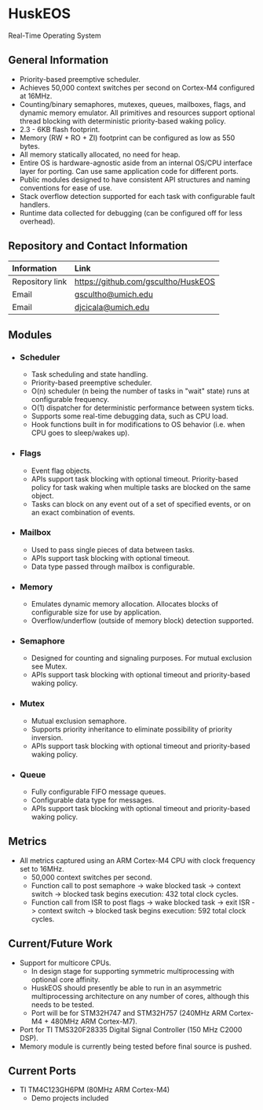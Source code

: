 # HuskEOS
Real-Time Operating System

## General Information
 * Priority-based preemptive scheduler. 
 * Achieves 50,000 context switches per second on Cortex-M4 configured at 16MHz. 
 * Counting/binary semaphores, mutexes, queues, mailboxes, flags, and dynamic memory emulator. All primitives and resources support   optional thread blocking with deterministic priority-based waking policy. 
 * 2.3 - 6KB flash footprint. 
 * Memory (RW + RO + ZI) footprint can be configured as low as 550 bytes. 
 * All memory statically allocated, no need for heap. 
 * Entire OS is hardware-agnostic aside from an internal OS/CPU interface layer for porting. Can use same application code for different ports.  
 * Public modules designed to have consistent API structures and naming conventions for ease of use. 
 * Stack overflow detection supported for each task with configurable fault handlers. 
 * Runtime data collected for debugging (can be configured off for less overhead).
 
## Repository and Contact Information

  | Information      | Link                                   |
  | :--------------- | :---------------                       |
  | Repository link  | https://github.com/gscultho/HuskEOS    |
  | Email            | gscultho@umich.edu                     |
  | Email            | djcicala@umich.edu                     |

## Modules
 * ### Scheduler
   * Task scheduling and state handling. 
   * Priority-based preemptive scheduler.
   * O(n) scheduler (n being the number of tasks in "wait" state) runs at configurable frequency. 
   * O(1) dispatcher for deterministic performance between system ticks. 
   * Supports some real-time debugging data, such as CPU load. 
   * Hook functions built in for modifications to OS behavior (i.e. when CPU goes to sleep/wakes up). 
  
 * ### Flags
   * Event flag objects. 
   * APIs support task blocking with optional timeout. Priority-based policy for task waking when multiple tasks are blocked on the same 
     object.  
   * Tasks can block on any event out of a set of specified events, or on an exact combination of events.  
  
 * ### Mailbox
   * Used to pass single pieces of data between tasks.  
   * APIs support task blocking with optional timeout. 
   * Data type passed through mailbox is configurable.
  
 * ### Memory
   * Emulates dynamic memory allocation. Allocates blocks of configurable size for use by application.   
   * Overflow/underflow (outside of memory block) detection supported.   
  
 * ### Semaphore
   * Designed for counting and signaling purposes. For mutual exclusion see Mutex.    
   * APIs support task blocking with optional timeout and priority-based waking policy. 
   
 * ### Mutex
   * Mutual exclusion semaphore.    
   * Supports priority inheritance to eliminate possibility of priority inversion.
   * APIs support task blocking with optional timeout and priority-based waking policy. 
  
 * ### Queue
   * Fully configurable FIFO message queues.    
   * Configurable data type for messages.
   * APIs support task blocking with optional timeout and priority-based waking policy. 

## Metrics
 * All metrics captured using an ARM Cortex-M4 CPU with clock frequency set to 16MHz.
   * 50,000 context switches per second.
   * Function call to post semaphore -> wake blocked task -> context switch -> blocked task begins execution: 432 total clock cycles. 
   * Function call from ISR to post flags -> wake blocked task -> exit ISR -> context switch -> blocked task begins execution: 592 total clock cycles.
## Current/Future Work
 * Support for multicore CPUs.
   * In design stage for supporting symmetric multiprocessing with optional core affinity. 
   * HuskEOS should presently be able to run in an asymmetric multiprocessing architecture on any number of cores, although this needs 
     to be tested. 
   * Port will be for STM32H747 and STM32H757 (240MHz ARM Cortex-M4 + 480MHz ARM Cortex-M7).
 * Port for TI TMS320F28335 Digital Signal Controller (150 MHz C2000 DSP).
 * Memory module is currently being tested before final source is pushed. 
 
 ## Current Ports
  * TI TM4C123GH6PM (80MHz ARM Cortex-M4)
     * Demo projects included
